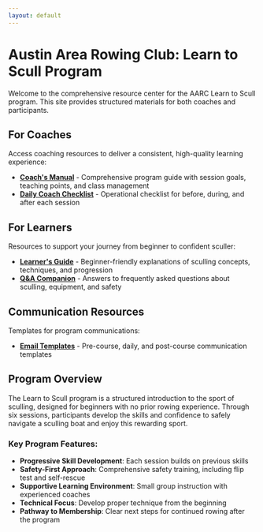 ```yaml
---
layout: default
---
```


# Austin Area Rowing Club: Learn to Scull Program

Welcome to the comprehensive resource center for the AARC Learn to Scull program. This site provides structured materials for both coaches and participants.

## For Coaches

Access coaching resources to deliver a consistent, high-quality learning experience:

- [**Coach's Manual**](course_materials/coach/Coach_Manual.md) - Comprehensive program guide with session goals, teaching points, and class management
- [**Daily Coach Checklist**](course_materials/coach/Daily_Coach_Checklist.md) - Operational checklist for before, during, and after each session

## For Learners

Resources to support your journey from beginner to confident sculler:

- [**Learner's Guide**](course_materials/learner/Learner_Guide.md) - Beginner-friendly explanations of sculling concepts, techniques, and progression
- [**Q&A Companion**](course_materials/learner/QA_Companion.md) - Answers to frequently asked questions about sculling, equipment, and safety

## Communication Resources

Templates for program communications:

- [**Email Templates**](course_materials/communication/Email_Templates.md) - Pre-course, daily, and post-course communication templates

## Program Overview

The Learn to Scull program is a structured introduction to the sport of sculling, designed for beginners with no prior rowing experience. Through six sessions, participants develop the skills and confidence to safely navigate a sculling boat and enjoy this rewarding sport.

### Key Program Features:

- **Progressive Skill Development**: Each session builds on previous skills
- **Safety-First Approach**: Comprehensive safety training, including flip test and self-rescue
- **Supportive Learning Environment**: Small group instruction with experienced coaches
- **Technical Focus**: Develop proper technique from the beginning
- **Pathway to Membership**: Clear next steps for continued rowing after the program